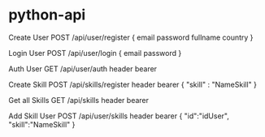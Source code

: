 # python-api

Create User POST /api/user/register
{
email
password
fullname
country
}

Login User POST /api/user/login
{
email
password
}

Auth User GET /api/user/auth
header
  bearer

Create Skill POST /api/skills/register
header
  bearer
{
    "skill" : "NameSkill"
}

Get all Skills GET /api/skills
header
  bearer

Add Skill User POST /api/user/skills
header
  bearer
{
    "id":"idUser",
    "skill":"NameSkill"
}
